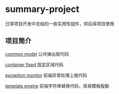 ﻿# summary-project
日常项目开发中总结的一些实用性组件，供后续项目使用 

## 项目简介

   [common model](https://github.com/iiling/summary-project/tree/master/common%20model)   公共弹出层代码


   [container fixed](https://github.com/iiling/summary-project/tree/master/container%20fixed)   固定区域代码

   [exception monitor](https://github.com/iiling/summary-project/tree/master/exception%20monitor)   前端异常处理上报代码
    
   [template engine](https://github.com/iiling/summary-project/tree/master/template%20engine)   前端字符串替换代码，简易模板殷勤